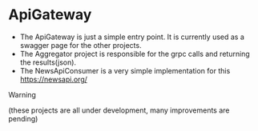 # ApiGateway

- The ApiGateway is just a simple entry point. It is currently used as a swagger page for the other projects.
- The Aggregator project is responsible for the grpc calls and returning the results(json).
- The NewsApiConsumer is a very simple implementation for this https://newsapi.org/

> [!WARNING]
> (these projects are all under development, many improvements are pending)

